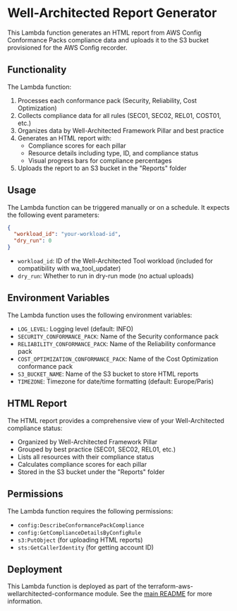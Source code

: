 # Well-Architected Report Generator

This Lambda function generates an HTML report from AWS Config Conformance Packs compliance data and uploads it to the S3 bucket provisioned for the AWS Config recorder.

## Functionality

The Lambda function:

1. Processes each conformance pack (Security, Reliability, Cost Optimization)
2. Collects compliance data for all rules (SEC01, SEC02, REL01, COST01, etc.)
3. Organizes data by Well-Architected Framework Pillar and best practice
4. Generates an HTML report with:
   - Compliance scores for each pillar
   - Resource details including type, ID, and compliance status
   - Visual progress bars for compliance percentages
5. Uploads the report to an S3 bucket in the "Reports" folder

## Usage

The Lambda function can be triggered manually or on a schedule. It expects the following event parameters:

```json
{
  "workload_id": "your-workload-id",
  "dry_run": 0
}
```

- `workload_id`: ID of the Well-Architected Tool workload (included for compatibility with wa_tool_updater)
- `dry_run`: Whether to run in dry-run mode (no actual uploads)

## Environment Variables

The Lambda function uses the following environment variables:

- `LOG_LEVEL`: Logging level (default: INFO)
- `SECURITY_CONFORMANCE_PACK`: Name of the Security conformance pack
- `RELIABILITY_CONFORMANCE_PACK`: Name of the Reliability conformance pack
- `COST_OPTIMIZATION_CONFORMANCE_PACK`: Name of the Cost Optimization conformance pack
- `S3_BUCKET_NAME`: Name of the S3 bucket to store HTML reports
- `TIMEZONE`: Timezone for date/time formatting (default: Europe/Paris)

## HTML Report

The HTML report provides a comprehensive view of your Well-Architected compliance status:

- Organized by Well-Architected Framework Pillar
- Grouped by best practice (SEC01, SEC02, REL01, etc.)
- Lists all resources with their compliance status
- Calculates compliance scores for each pillar
- Stored in the S3 bucket under the "Reports" folder

## Permissions

The Lambda function requires the following permissions:

- `config:DescribeConformancePackCompliance`
- `config:GetComplianceDetailsByConfigRule`
- `s3:PutObject` (for uploading HTML reports)
- `sts:GetCallerIdentity` (for getting account ID)

## Deployment

This Lambda function is deployed as part of the terraform-aws-wellarchitected-conformance module. See the [main README](../../README.md) for more information.
